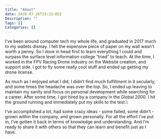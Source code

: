 ```yaml
---
title: "About"
date: 2020-07-26T23:33:05Z
Description: ""
Tags: []
Categories: []
---
```



I’ve been around computer tech my whole life, and graduated in 2017 much to my wallets dismay. I felt the expensive piece of paper on my wall wasn’t worth a penny. So I dove in head first to learn everything I could and surpass the surface level information college “tried” to teach. At the time, I worked in the FPV Racing Drone industry on the Website creation, and support side. I got to fly some really cool stuff and ended up getting my drone license.

As much as I enjoyed what I did, I didn’t find much fulfillment in it secularly, and some times the headache was over the top. So, I ended up leaving to maintain my sanity and focus on personal development while searching for a career. After some time, I got hired by a company in the Global 2000. I hit the ground running and immediately put my skills to the test.\


I’ve accomplished a lot, had some crazy ideas - some failed, some didn’t - grown within the company, and grown personally. For all the effort I’ve put in, I’ve gotten it back in terms of knowledge and understanding. And I’m ready to share it with others so that they can learn and benefit just as I have.